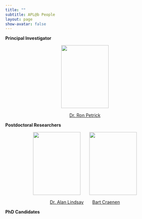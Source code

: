 ```yaml
---
title: ""
subtitle: APL@b People
layout: page
show-avatar: false
---
```


**Principal Investigator**

<p align="center"> <img src="/img/ron.jpg" align="center" width="150" height="200"> </p>

<p align="center">
<a href="http://homepages.inf.ed.ac.uk/rpetrick/" style="float: ;">Dr. Ron Petrick</a> 
</p>


**Postdoctoral Researchers**

<p align="center"> <img src="/img/alan.jpg" align="center" width="150" height="200">   &nbsp;  &nbsp; &nbsp; <img src="/img/bart.jpg" align="center" width="150" height="200"> </p>

<p align="center"> <a href="https://researchportal.hw.ac.uk/en/persons/alan-lindsay" style="float: ;">Dr. Alan Lindsay</a>      &nbsp; &nbsp; &nbsp;
                   <a href="https://scholar.google.ch/citations?hl=de&user=i8JsL7QAAAAJ&view_op=list_works" style="float: ;">Bart Craenen</a> 
</p>

**PhD Candidates**



